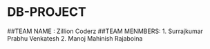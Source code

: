 # DB-PROJECT

##TEAM NAME : Zillion Coderz
##TEAM MENMBERS: 1. Surrajkumar Prabhu Venkatesh
                 2. Manoj Mahinish Rajaboina
